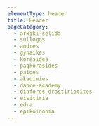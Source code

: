```yaml
---
elementType: header
title: Header
pageCategory:
  - arxiki-selida
  - sullogos
  - andres
  - gynaikes
  - korasides
  - pagkorasides
  - paides
  - akadimies
  - dance-academy
  - diafores-drastiriotites
  - eisitiria
  - edra
  - epikoinonia
---
```

